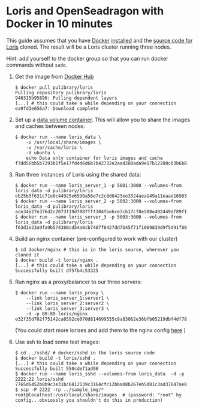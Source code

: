# Loris and OpenSeadragon with Docker in 10 minutes

This guide assumes that you have [Docker](https://www.docker.com/) [installed](http://docs.docker.com/installation/#installation) and the [source code for Loris](https://github.com/pulibrary/loris) cloned. The result will be a Loris cluster running three nodes. 

Hint: add yourself to the docker group so that you can run docker commands without `sudo`.

 1. Get the image from [Docker Hub](https://registry.hub.docker.com/u/pulibrary/loris/)

    ```
    $ docker pull pulibrary/loris
    Pulling repository pulibrary/loris
    946315b95896: Pulling dependent layers 
    [...] # this could take a while depending on your connection
    ea9fd3e656a7: Download complete 
    ```

 2. Set up a [data volume container](https://docs.docker.com/userguide/dockervolumes/). This will allow you to share the images and caches between nodes:

    ```
    $ docker run --name loris_data \
        -v /usr/local/share/images \
        -v /var/cache/loris \
        -d ubuntu \
        echo Data only container for loris images and cache
    f7dd56bb5b7293b1f5e17fd4d6d6b7b42732e2aad288ada9e17b12280c03b6b8
    ```

 3. Run three instances of Loris using the shared data:

    ```
    $ docker run --name loris_server_1 -p 5001:3000 --volumes-from loris_data -d pulibrary/loris
    eb25b3f631c71e0c44925e6590a56e7c2c8d8423ee3324aea149a11eaae16983
    $ docker run --name loris_server_2 -p 5002:3000 --volumes-from loris_data -d pulibrary/loris
    ace34e27e376d2c2073f19df087fff304fbe6ce3cb17cf8e508e402449df89f1
    $ docker run --name loris_server_3 -p 5003:3000 --volumes-from loris_data -d pulibrary/loris
    f63d1e23a9fa9b574380cd54a0cb7407f6427dd7b45f71f1069839d9f5d91f80
    ```

 4. Build an nginx container (pre-configured to work with our cluster)

    ```
    $ cd docker/nginx # this is in the loris source, wherever you cloned it
    $ docker build -t loris/nginx .
    [...] # this could take a while depending on your connection
    Successfully built df5fb4c53325
    ```

 5. Run nginx as a proxy/balancer to our three servers:

    ```
    $ docker run --name loris_proxy \
        --link loris_server_1:server1 \
        --link loris_server_2:server2 \
        --link loris_server_3:server3 \
        -d -p 80:80 loris/nginx
    e32f35d702f75142ca8592ce070d814699555c8a83062e36bfb05219dbf4df78
    ```

    (You could start more lorises and add them to the nginx config [here](https://github.com/pulibrary/loris/blob/development/docker/nginx/nginx.conf#L22-L26) )

 6. Use ssh to load some test images:

    ```
    $ cd ../sshd/ # docker/sshd in the loris source code
    $ docker build -t loris/sshd .
    [...] # this could take a while depending on your connection
    Successfully built 550cdef1ad98
    $ docker run --name loris_sshd --volumes-from loris_data  -d -p 2222:22 loris/sshd
    7765d6452b0b9c3e31bc6812139c3164cfc12bba08b267eb5d81c3ad37647ae0
    $ scp -P 2222 -rp ../sample_img/* root@localhost:/usr/local/share/images  # (password: "root" by config...obviously you shouldn't do this in production)
    ```
